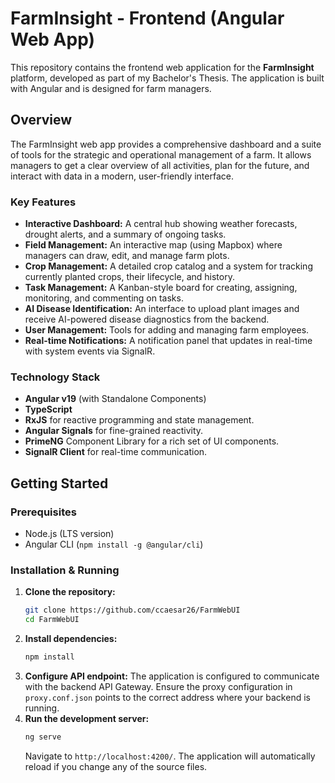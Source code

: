 # FarmInsight - Frontend (Angular Web App)

This repository contains the frontend web application for the **FarmInsight** platform, developed as part of my Bachelor's Thesis. The application is built with Angular and is designed for farm managers.

## Overview

The FarmInsight web app provides a comprehensive dashboard and a suite of tools for the strategic and operational management of a farm. It allows managers to get a clear overview of all activities, plan for the future, and interact with data in a modern, user-friendly interface.

### Key Features
*   **Interactive Dashboard:** A central hub showing weather forecasts, drought alerts, and a summary of ongoing tasks.
*   **Field Management:** An interactive map (using Mapbox) where managers can draw, edit, and manage farm plots.
*   **Crop Management:** A detailed crop catalog and a system for tracking currently planted crops, their lifecycle, and history.
*   **Task Management:** A Kanban-style board for creating, assigning, monitoring, and commenting on tasks.
*   **AI Disease Identification:** An interface to upload plant images and receive AI-powered disease diagnostics from the backend.
*   **User Management:** Tools for adding and managing farm employees.
*   **Real-time Notifications:** A notification panel that updates in real-time with system events via SignalR.

### Technology Stack

*   **Angular v19** (with Standalone Components)
*   **TypeScript**
*   **RxJS** for reactive programming and state management.
*   **Angular Signals** for fine-grained reactivity.
*   **PrimeNG** Component Library for a rich set of UI components.
*   **SignalR Client** for real-time communication.

## Getting Started

### Prerequisites
*   Node.js (LTS version)
*   Angular CLI (`npm install -g @angular/cli`)

### Installation & Running
1.  **Clone the repository:**
    ```sh
    git clone https://github.com/ccaesar26/FarmWebUI
    cd FarmWebUI
    ```
2.  **Install dependencies:**
    ```sh
    npm install
    ```
3.  **Configure API endpoint:**
    The application is configured to communicate with the backend API Gateway. Ensure the proxy configuration in `proxy.conf.json` points to the correct address where your backend is running.
4.  **Run the development server:**
    ```sh
    ng serve
    ```
    Navigate to `http://localhost:4200/`. The application will automatically reload if you change any of the source files.
